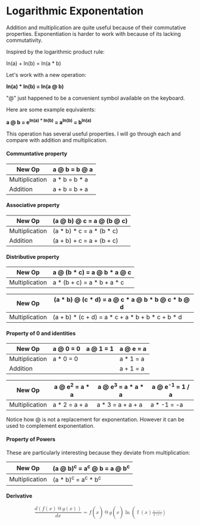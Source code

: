 # Logarithmic Exponentation

Addition and multiplication are quite useful because of their commutative properties. Exponentiation is harder to work with because of its lacking commutativity.

Inspired by the logarithmic product rule:

ln(a) + ln(b) = ln(a * b)

Let's work with a new operation:

**ln(a) * ln(b) = ln(a @ b)**

"@" just happened to be a convenient symbol available on the keyboard.

Here are some example equivalents:

**a @ b = e<sup>ln(a) * ln(b)</sup> = a<sup>ln(b)</sup> = b<sup>ln(a)</sup>**

This operation has several useful properties. I will go through each and compare with addition and multiplication.

#### Communtative property

New Op | a @ b = b @ a
-------|--------------
Multiplication | a * b = b * a
Addition | a + b = b + a


#### Associative property

New Op | (a @ b) @ c = a @ (b @ c)
-------|--------------
Multiplication | (a * b) * c = a * (b * c)
Addition | (a + b) + c = a + (b + c)

#### Distributive property

New Op | a @ (b * c) = a @ b * a @ c
-------|--------------
Multiplication | a * (b + c) = a * b + a * c

New Op | (a * b) @ (c * d) = a @ c * a @ b * b @ c * b @ d
-------|--------------
Multiplication | (a + b) * (c + d) = a * c + a * b + b * c + b * d

#### Property of 0 and identities

New Op | a @ 0 = 0 | a @ 1 = 1 | a @ e = a
-------|-----------|-----------|----------
Multiplication | a * 0 = 0 | | a * 1 = a
Addition | | | a + 1 = a

New Op | a @ e<sup>2</sup> = a * a | a @ e<sup>3</sup> = a * a * a | a @ e<sup>-1</sup> = 1 / a
-------|-----------|-----------|----------
Multiplication | a * 2 = a + a | a * 3 = a + a + a | a * -1 = -a

Notice how @ is not a replacement for exponentation. However it can be used to complement exponentation.

#### Property of Powers

These are particularly interesting because they deviate from multiplication:

New Op | (a @ b)<sup>c</sup> = a<sup>c</sup> @ b = a @ b<sup>c</sup>
-------|--------------
Multiplication | (a * b)<sup>c</sup> = a<sup>c</sup> * b<sup>c</sup>

#### Derivative

<math display="block">
  <mrow>
    <mfrac>
      <mrow><mi>d</mi><mo>(</mo>
        <mi>f</mi><mo>(</mo>
          <mi>x</mi>
        <mo>)</mo>
        <mo>@</mo>
        <mi>g</mi><mo>(</mo>
          <mi>x</mi>
        <mo>)</mo>
        <mo>)</mo></mrow>
      <mrow><mi>d</mi><mi>x</mi></mrow>
    </mfrac>
    <mo>=</mo>
    <mi>f</mi><mo>(</mo>
      <mi>x</mi>
    <mo>)</mo>
    <mo>@</mo>
    <mi>g</mi><mo>(</mo>
      <mi>x</mi>
    <mo>)</mo>
    <mo>ln</mo><mo>(</mo>
      <msup>
        <mrow>
          <mo>f</mo><mo>(</mo>
            <mi>x</mi>
          <mo>)</mo>
        </mrow>
        <mrow>
          <mfrac>
            <mrow>
              <mo>g</mo><mo>'</mo><mo>(</mo>
                <mi>x</mi>
              <mo>)</mo>
            </mrow>
            <mrow>
              <mo>g</mo><mo>(</mo>
                <mi>x</mi>
              <mo>)</mo>
            </mrow>
          </mfrac>
        </mrow>
    <mo>)</mo>
  </mrow>
</math>
